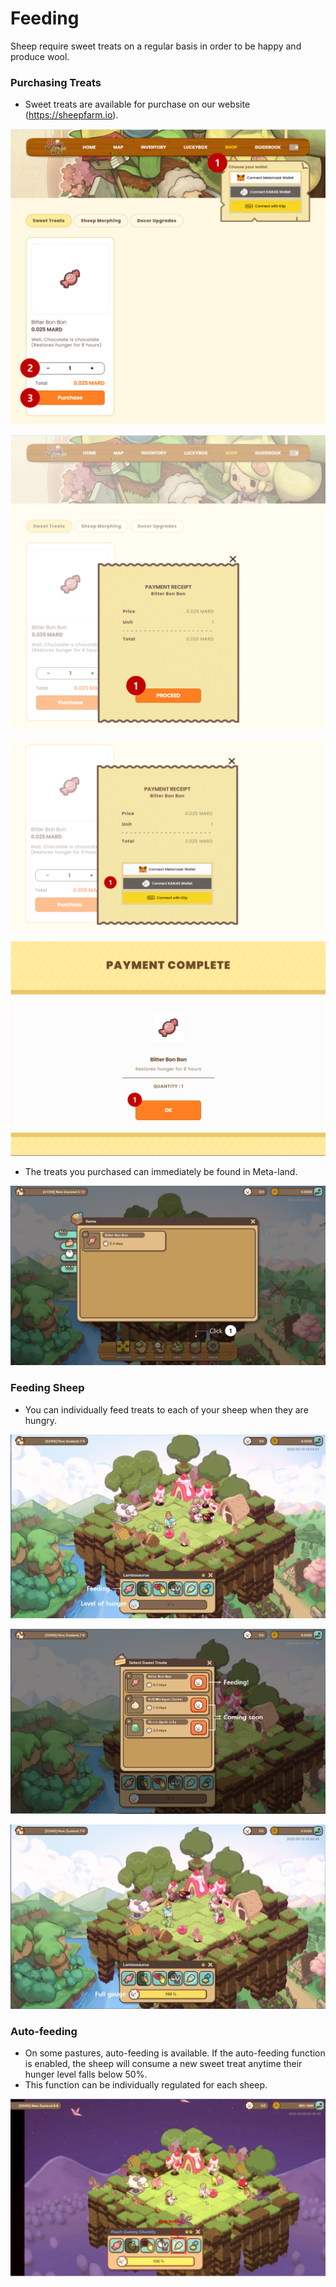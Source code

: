 # Feeding

Sheep require sweet treats on a regular basis in order to be happy and produce wool.

### Purchasing Treats

* Sweet treats are available for purchase on our website (https://sheepfarm.io).

![](../../../.gitbook/assets/7.png)

![](../../../.gitbook/assets/8.png)

![](../../../.gitbook/assets/9.png)

![](../../../.gitbook/assets/10.png)

* The treats you purchased can immediately be found in Meta-land.

![](../../../.gitbook/assets/11.png)

### Feeding Sheep

* You can individually feed treats to each of your sheep when they are hungry.

![](../../../.gitbook/assets/12.png)

![](../../../.gitbook/assets/13.png)

![](../../../.gitbook/assets/14.png)

### Auto-feeding

* On some pastures, auto-feeding is available. If the auto-feeding function is enabled, the sheep will consume a new sweet treat anytime their hunger level falls below 50%.
* This function can be individually regulated for each sheep.&#x20;

![](<../../../.gitbook/assets/6-1. autofeeding.png>)

